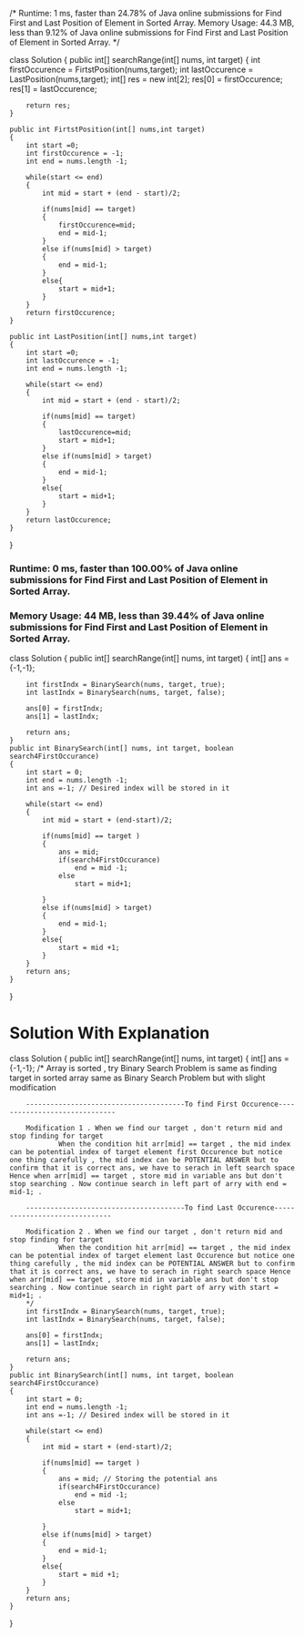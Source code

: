 /*
Runtime: 1 ms, faster than 24.78% of Java online submissions for Find First and Last Position of Element in Sorted Array.
Memory Usage: 44.3 MB, less than 9.12% of Java online submissions for Find First and Last Position of Element in Sorted Array.
*/

class Solution {
    public int[] searchRange(int[] nums, int target) {
        int firstOccurence = FirtstPosition(nums,target);
        int lastOccurence = LastPosition(nums,target);
        int[]  res = new int[2];
        res[0] = firstOccurence;
        res[1] = lastOccurence;
        
        return res;
    }
    
    public int FirtstPosition(int[] nums,int target)
    {
        int start =0;
        int firstOccurence = -1;
        int end = nums.length -1;
        
        while(start <= end)
        {
            int mid = start + (end - start)/2;
            
            if(nums[mid] == target)
            {
                firstOccurence=mid;
                end = mid-1;
            }
            else if(nums[mid] > target)
            {
                end = mid-1;
            }
            else{
                start = mid+1;
            }
        }
        return firstOccurence;
    }
    
    public int LastPosition(int[] nums,int target)
    {
        int start =0;
        int lastOccurence = -1;
        int end = nums.length -1;
        
        while(start <= end)
        {
            int mid = start + (end - start)/2;
            
            if(nums[mid] == target)
            {
                lastOccurence=mid;
                start = mid+1;
            }
            else if(nums[mid] > target)
            {
                end = mid-1;
            }
            else{
                start = mid+1;
            }
        }
        return lastOccurence;
    }
}



### Runtime: 0 ms, faster than 100.00% of Java online submissions for Find First and Last Position of Element in Sorted Array.
### Memory Usage: 44 MB, less than 39.44% of Java online submissions for Find First and Last Position of Element in Sorted Array.
  
class Solution {
    public int[] searchRange(int[] nums, int target) {
        int[] ans = {-1,-1};
        
        int firstIndx = BinarySearch(nums, target, true);
        int lastIndx = BinarySearch(nums, target, false);
        
        ans[0] = firstIndx;
        ans[1] = lastIndx;
        
        return ans;
    }
    public int BinarySearch(int[] nums, int target, boolean search4FirstOccurance)
    {
        int start = 0;
        int end = nums.length -1;
        int ans =-1; // Desired index will be stored in it
        
        while(start <= end)
        {
            int mid = start + (end-start)/2;
            
            if(nums[mid] == target )
            {   
                ans = mid;
                if(search4FirstOccurance)
                    end = mid -1;
                else
                    start = mid+1;
                    
            }
            else if(nums[mid] > target)
            {
                end = mid-1;
            }
            else{
                start = mid +1;
            }
        }
        return ans;
    }
}



# Solution With Explanation

class Solution {
    public int[] searchRange(int[] nums, int target) {
        int[] ans = {-1,-1};
        /*
        Array is sorted , try Binary Search 
        Problem is same as finding target in sorted array same as Binary Search Problem but with slight modification
        
        ---------------------------------------To find First Occurence------------------------------
        
        Modification 1 . When we find our target , don't return mid and stop finding for target 
                When the condition hit arr[mid] == target , the mid index can be potential index of target element first Occurence but notice one thing carefully , the mid index can be POTENTIAL ANSWER but to confirm that it is correct ans, we have to serach in left search space Hence when arr[mid] == target , store mid in variable ans but don't stop searching . Now continue search in left part of arry with end = mid-1; .
                
        ---------------------------------------To find Last Occurence------------------------------
                
        Modification 2 . When we find our target , don't return mid and stop finding for target 
                When the condition hit arr[mid] == target , the mid index can be potential index of target element last Occurence but notice one thing carefully , the mid index can be POTENTIAL ANSWER but to confirm that it is correct ans, we have to serach in right search space Hence when arr[mid] == target , store mid in variable ans but don't stop searching . Now continue search in right part of arry with start = mid+1; .
        */
        int firstIndx = BinarySearch(nums, target, true);
        int lastIndx = BinarySearch(nums, target, false);
        
        ans[0] = firstIndx;
        ans[1] = lastIndx;
        
        return ans;
    }
    public int BinarySearch(int[] nums, int target, boolean search4FirstOccurance)
    {
        int start = 0;
        int end = nums.length -1;
        int ans =-1; // Desired index will be stored in it
        
        while(start <= end)
        {
            int mid = start + (end-start)/2;
            
            if(nums[mid] == target )
            {   
                ans = mid; // Storing the potential ans
                if(search4FirstOccurance)
                    end = mid -1;
                else
                    start = mid+1;
                    
            }
            else if(nums[mid] > target)
            {
                end = mid-1;
            }
            else{
                start = mid +1;
            }
        }
        return ans;
    }
}
